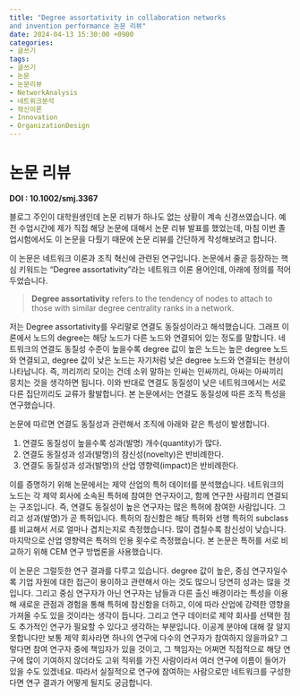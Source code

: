 ```yaml
---
title: "Degree assortativity in collaboration networks
and invention performance 논문 리뷰"
date: 2024-04-13 15:30:00 +0900
categories:
- 글쓰기
tags:
- 글쓰기
- 논문
- 논문리뷰
- NetworkAnalysis
- 네트워크분석
- 혁신이론
- Innovation
- OrganizationDesign
---
```


# 논문 리뷰

**DOI : 10.1002/smj.3367**

블로그 주인이 대학원생인데 논문 리뷰가 하나도 없는 상황이 계속 신경쓰였습니다. 예전 수업시간에 제가 직접 해당 논문에 대해서 논문 리뷰 발표를 했었는데, 마침 이번 졸업시험에서도 이 논문을 다뤘기 때문에 논문 리뷰를 간단하게 작성해보려고 합니다.  

이 논문은 네트워크 이론과 조직 혁신에 관련된 연구입니다. 논문에서 줄곧 등장하는 핵심 키워드는 “Degree assortativity”라는 네트워크 이론 용어인데, 아래에 정의를 적어두었습니다.

> **Degree assortativity** refers to the tendency of nodes to attach to those with similar degree centrality ranks in a network.
> 

저는 Degree assortativity를 우리말로 연결도 동질성이라고 해석했습니다. 그래프 이론에서 노드의 degree는 해당 노드가 다른 노드와 연결되어 있는 정도를 말합니다. 네트워크의 연결도 동질성 수준이 높을수록 degree 값이 높은 노드는 높은 degree 노드와 연결되고, degree 값이 낮은 노드는 자기처럼 낮은 degree 노드와 연결되는 현상이 나타납니다. 즉, 끼리끼리 모이는 건데 소위 말하는 인싸는 인싸끼리, 아싸는 아싸끼리 뭉치는 것을 생각하면 됩니다. 이와 반대로 연결도 동질성이 낮은 네트워크에서는 서로 다른 집단끼리도 교류가 활발합니다. 본 논문에서는 연결도 동질성에 따른 조직 특성을 연구했습니다. 

논문에 따르면 연결도 동질성과 관련해서 조직에 아래와 같은 특성이 발생합니다.

1. 연결도 동질성이 높을수록 성과(발명) 개수(quantity)가 많다.
2. 연결도 동질성과 성과(발명)의 참신성(novelty)은 반비례한다.
3. 연결도 동질성과 성과(발명)의 산업 영향력(impact)은 반비례한다. 

이를 증명하기 위해 논문에서는 제약 산업의 특허 데이터를 분석했습니다. 네트워크의 노드는 각 제약 회사에 소속된 특허에 참여한 연구자이고, 함께 연구한 사람끼리 연결되는 구조입니다. 즉, 연결도 동질성이 높은 연구자는 많은 특허에 참여한 사람입니다. 그리고 성과(발명)가 곧 특허입니다. 특허의 참신함은 해당 특허와 선행 특허의 subclass를 비교해서 서로 얼마나 겹치는지로 측정했습니다. 많이 겹칠수록 참신성이 낮습니다. 마지막으로 산업 영향력은 특허의 인용 횟수로 측정했습니다. 본 논문은 특허를 서로 비교하기 위해 CEM 연구 방법론을 사용했습니다.

이 논문은 그럴듯한 연구 결과를 다루고 있습니다. degree 값이 높은, 중심 연구자일수록 기업 자원에 대한 접근이 용이하고 관련해서 아는 것도 많으니 당연히 성과는 많을 것입니다. 그리고 중심 연구자가 아닌 연구자는 남들과 다른 출신 배경이라는 특성을 이용해 새로운 관점과 경험을 통해 특허에 참신함을 더하고, 이에 따라 산업에 강력한 영향을 가져올 수도 있을 것이라는 생각이 듭니다. 그리고 연구 데이터로 제약 회사를 선택한 점도 추가적인 연구가 필요할 수 있다고 생각하는 부분입니다. 이공계 분야에 대해 잘 알지 못합니다만 보통 제약 회사라면 하나의 연구에 다수의 연구자가 참여하지 않을까요? 그렇다면 참여 연구자 중에 책임자가 있을 것이고, 그 책임자는 어쩌면 직접적으로 해당 연구에 많이 기여하지 않더라도 고위 직위를 가진 사람이라서 여러 연구에 이름이 들어가 있을 수도 있겠네요. 따라서 실질적으로 연구에 참여하는 사람으로만 네트워크를 구성한다면 연구 결과가 어떻게 될지도 궁금합니다.



